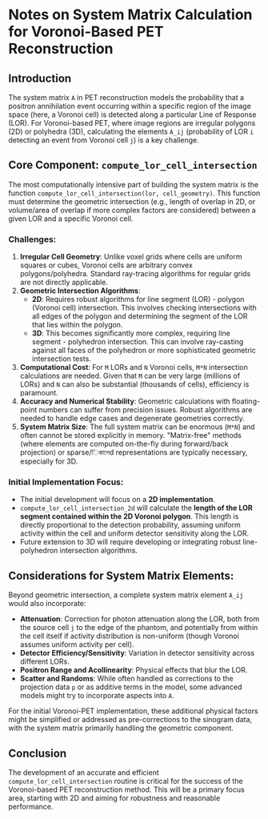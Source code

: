 # Notes on System Matrix Calculation for Voronoi-Based PET Reconstruction

## Introduction

The system matrix `A` in PET reconstruction models the probability that a positron annihilation event occurring within a specific region of the image space (here, a Voronoi cell) is detected along a particular Line of Response (LOR). For Voronoi-based PET, where image regions are irregular polygons (2D) or polyhedra (3D), calculating the elements `A_ij` (probability of LOR `i` detecting an event from Voronoi cell `j`) is a key challenge.

## Core Component: `compute_lor_cell_intersection`

The most computationally intensive part of building the system matrix is the function `compute_lor_cell_intersection(lor, cell_geometry)`. This function must determine the geometric intersection (e.g., length of overlap in 2D, or volume/area of overlap if more complex factors are considered) between a given LOR and a specific Voronoi cell.

### Challenges:

1.  **Irregular Cell Geometry**: Unlike voxel grids where cells are uniform squares or cubes, Voronoi cells are arbitrary convex polygons/polyhedra. Standard ray-tracing algorithms for regular grids are not directly applicable.
2.  **Geometric Intersection Algorithms**:
    *   **2D**: Requires robust algorithms for line segment (LOR) - polygon (Voronoi cell) intersection. This involves checking intersections with all edges of the polygon and determining the segment of the LOR that lies within the polygon.
    *   **3D**: This becomes significantly more complex, requiring line segment - polyhedron intersection. This can involve ray-casting against all faces of the polyhedron or more sophisticated geometric intersection tests.
3.  **Computational Cost**: For `M` LORs and `N` Voronoi cells, `M*N` intersection calculations are needed. Given that `M` can be very large (millions of LORs) and `N` can also be substantial (thousands of cells), efficiency is paramount.
4.  **Accuracy and Numerical Stability**: Geometric calculations with floating-point numbers can suffer from precision issues. Robust algorithms are needed to handle edge cases and degenerate geometries correctly.
5.  **System Matrix Size**: The full system matrix can be enormous (`M*N`) and often cannot be stored explicitly in memory. "Matrix-free" methods (where elements are computed on-the-fly during forward/back projection) or sparse/িকালেd representations are typically necessary, especially for 3D.

### Initial Implementation Focus:

*   The initial development will focus on a **2D implementation**.
*   `compute_lor_cell_intersection_2d` will calculate the **length of the LOR segment contained within the 2D Voronoi polygon**. This length is directly proportional to the detection probability, assuming uniform activity within the cell and uniform detector sensitivity along the LOR.
*   Future extension to 3D will require developing or integrating robust line-polyhedron intersection algorithms.

## Considerations for System Matrix Elements:

Beyond geometric intersection, a complete system matrix element `A_ij` would also incorporate:
*   **Attenuation**: Correction for photon attenuation along the LOR, both from the source cell `j` to the edge of the phantom, and potentially from within the cell itself if activity distribution is non-uniform (though Voronoi assumes uniform activity per cell).
*   **Detector Efficiency/Sensitivity**: Variation in detector sensitivity across different LORs.
*   **Positron Range and Acollinearity**: Physical effects that blur the LOR.
*   **Scatter and Randoms**: While often handled as corrections to the projection data `p` or as additive terms in the model, some advanced models might try to incorporate aspects into `A`.

For the initial Voronoi-PET implementation, these additional physical factors might be simplified or addressed as pre-corrections to the sinogram data, with the system matrix primarily handling the geometric component.

## Conclusion

The development of an accurate and efficient `compute_lor_cell_intersection` routine is critical for the success of the Voronoi-based PET reconstruction method. This will be a primary focus area, starting with 2D and aiming for robustness and reasonable performance.
